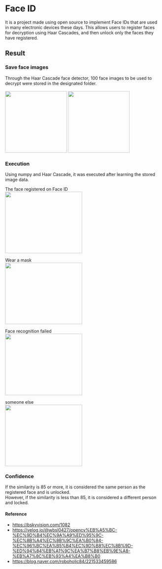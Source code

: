# Face ID

It is a project made using open source to implement Face IDs that are used in many electronic devices these days. This allows users to register faces for decryption using Haar Cascades, and then unlock only the faces they have registered.

## Result

### Save face images

Through the Haar Cascade face detector, 100 face images to be used to decrypt were stored in the designated folder. <br><br>
<img src="https://user-images.githubusercontent.com/83286706/144793485-a6e4e4cd-b1c1-44ae-9516-a43d52a2ff23.png" width="200" height="200">
<img src="https://user-images.githubusercontent.com/83286706/144793752-739728fa-5a6a-4dd6-8ef5-21d7e84231cd.png" width="200" height="200">


### Execution

Using numpy and Haar Cascade, it was executed after learning the stored image data.<br>

The face registered on Face ID<br>
<img src="https://user-images.githubusercontent.com/83286706/144795860-b33a577f-6cef-4fcc-9cf9-e78cbd0f53a7.png" width="250" height="200">

Wear a mask<br>
<img src="https://user-images.githubusercontent.com/83286706/144796523-95a9dc30-1850-4c8f-b1d0-e6ae7c37f591.png" width="250" height="200">

Face recognition failed<br>
<img src="https://user-images.githubusercontent.com/83286706/144796799-878cd24d-fd56-42a2-a15e-4e6c374feb7f.png" width="250" height="200">

someone else<br>
<img src="https://user-images.githubusercontent.com/83286706/144797061-c428dbd5-b9ea-48b9-b926-ee0bdd45d57e.png" width="250" height="200">

### Confidence
If the similarity is 85 or more, it is considered the same person as the registered face and is unlocked.<br>
However, if the similarity is less than 85, it is considered a different person and locked.

#### Reference
- https://bskyvision.com/1082
- https://velog.io/@wbsl0427/opencv%EB%A5%BC-%EC%9D%B4%EC%9A%A9%ED%95%9C-%EC%8B%A4%EC%8B%9C%EA%B0%84-%EC%96%BC%EA%B5%B4%EC%9D%B8%EC%8B%9D-%ED%94%84%EB%A1%9C%EA%B7%B8%EB%9E%A8-%EB%A7%8C%EB%93%A4%EA%B8%B0
- https://blog.naver.com/roboholic84/221533459586



